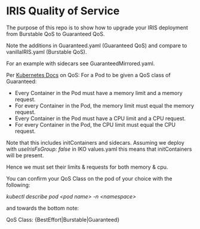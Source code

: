 # IRIS Quality of Service

The purpose of this repo is to show how to upgrade your IRIS deployment from Burstable QoS to Guaranteed QoS.

Note the additions in Guaranteed.yaml (Guaranteed QoS) and compare to vanillaIRIS.yaml (Burstable QoS).

For an example with sidecars see GuaranteedMirrored.yaml.

Per [Kubernetes Docs](https://kubernetes.io/docs/concepts/workloads/pods/pod-qos/) on QoS:
For a Pod to be given a QoS class of Guaranteed:

   * Every Container in the Pod must have a memory limit and a memory request.
   * For every Container in the Pod, the memory limit must equal the memory request.
   * Every Container in the Pod must have a CPU limit and a CPU request.
   * For every Container in the Pod, the CPU limit must equal the CPU request.

Note that this includes initContainers and sidecars. Assuming we deploy with *useIrisFsGroup: false* in IKO values.yaml this means that initContainers will be present.

Hence we must set their limits & requests for both memory & cpu.

You can confirm your QoS Class on the pod of your choice with the following:

*kubectl describe pod <pod name<pod name>> -n <namespace<namespace>>*

and towards the bottom note:

QoS Class: {BestEffort|Burstable|Guaranteed}

